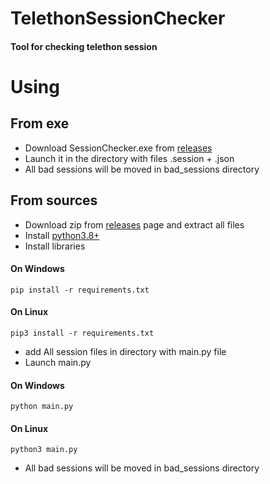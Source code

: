 # TelethonSessionChecker
#### Tool for checking telethon session

# Using

## From exe
- Download SessionChecker.exe from [releases](https://github.com/TelegramSoft/TelethonSessionChecker/releases)
- Launch it in the directory with files .session + .json
- All bad sessions will be moved in bad_sessions directory

## From sources
- Download zip from [releases](https://github.com/TelegramSoft/TelethonSessionChecker/releases) page and extract all files
- Install [python3.8+](https://www.python.org/downloads/)
- Install libraries

#### On Windows
```commandline
pip install -r requirements.txt
```

#### On Linux
```commandline
pip3 install -r requirements.txt
```

- add All session files in directory with main.py file
- Launch main.py
#### On Windows
```commandline
python main.py
```

#### On Linux
```commandline
python3 main.py
```

- All bad sessions will be moved in bad_sessions directory
